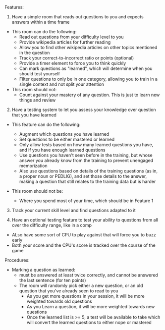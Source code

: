 Features:

1. Have a simple room that reads out questions to you and expects answers within a time frame

- This room can do the following:
  - Read out questions from your difficulty level to you
  - Provide wikipedia articles for further reading
  - Allow you to find other wikipedia articles on other topics mentioned in the question
  - Track your correct-to-incorrect ratio or points (optional)
  - Provide a timer element to force you to think quickly
  - Can mark questions as "learned", which will determine when you should test yourself
  - Filter questions to only be in one category, allowing you to train in a single context and not split your attention
- This room should not:
  - Count against your mastery of any question. This is just to learn new things and review

2. Have a testing system to let you assess your knowledge over question that you have learned

- This feature can do the following:

  - Augment which questions you have learned
  - Set questions to be either mastered or learned
  - Only allow tests based on how many learned questions you have, and if you have enough learned questions
  - Use questions you haven't seen before in the training, but whose answer you already know from the training to prevent unengaged memorization
  - Also use questions based on details of the training questions (as in, a proper noun or PEDLIG), and set those details to the answer, making a question that still relates to the training data but is harder

- This room should not be:
  - Where you spend most of your time, which should be in Feature 1

3. Track your current skill level and find questions adapted to it

4. Have an optional testing feature to test your ability to questions from all over the difficulty range, like in a comp
  - ALso have some sort of CPU to play against that will force you to buzz early
  - Both your score and the CPU's score is tracked over the course of the game

Procedures:

- Marking a question as learned:
  - must be answered at least twice correctly, and cannot be answered the last sentence (for ten points)
  - The room will randomly pick either a new question, or an old question that you've already seen to read to you
    - As you get more questions in your session, it will be more weighted towards old questions
    - As you Learn a question, it will be more weighted towards new questions
    - Once the learned list is >= 5, a test will be available to take which will convert the learned questions to either nope or mastered
